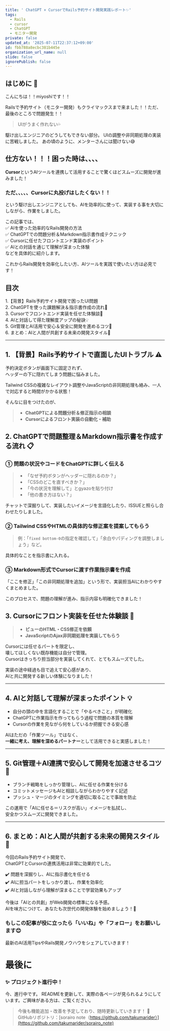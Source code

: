 ```yaml
---
title: ' ChatGPT × CursorでRails予約サイト開発実践レポート✨'
tags:
  - Rails
  - cursor
  - ChatGPT
  - モニター開発
private: false
updated_at: '2025-07-11T22:37:12+09:00'
id: fbb788a8ecbc381b445e
organization_url_name: null
slide: false
ignorePublish: false
---
```

## はじめに 📝

こんにちは！！miyoshiです！！

Railsで予約サイト（モニター開発）もクライマックスまで来ました！！ただ、最後のところで問題発生！！
>UIがうまく作れない💦

駆け出しエンジニアのどうしてもできない部分。
UIの調整や非同期処理の実装に苦戦しました。
あの頃のように、メンターさんには聞けない😅

## 仕方ない！！！困った時は、、、、

**Cursor**というAIツールを連携して活用することで驚くほどスムーズに開発が進みました！
### ただ、、、、、Cursorに丸投げはしたくない！！
という駆け出しエンジニアとしても、AIを効率的に使って、実装する事を大切にしながら、作業をしました。



この記事では、  
✅ AIを使った効率的なRails開発の方法  
✅ ChatGPTでの問題分析＆Markdown指示書作成テクニック  
✅ Cursorに任せたフロントエンド実装のポイント  
✅ AIとの対話を通じて理解が深まった体験  
などを具体的に紹介します。  

これからRails開発を効率化したい方、AIツールを実践で使いたい方は必見です！


## 目次

1.【背景】Rails予約サイト開発で困ったUI問題  
2. ChatGPTを使った課題解決＆指示書作成の流れ📄  
3. Cursorでフロントエンド実装を任せた体験談🎨  
4. AIと対話して得た理解度アップの秘訣💡  
5. Git管理とAI活用で安心＆安全に開発を進めるコツ🔧  
6. まとめ：AIと人間が共創する未来の開発スタイル🌟

---

## 1. 【背景】Rails予約サイトで直面したUIトラブル ⚠️

予約決定ボタンが画面下に固定されず、  
ヘッダーの下に隠れてしまう問題に悩みました。  

Tailwind CSSの複雑なレイアウト調整やJavaScriptの非同期処理も絡み、一人で対応すると時間がかかる状態！

そんなに目をつけたのが、  
>- **ChatGPTによる問題分析＆修正指示の相談**  
>- **Cursorによるフロント実装の自動化・補助**  



## 2. ChatGPTで問題整理＆Markdown指示書を作成する流れ 📋

### ① 問題の状況やコードをChatGPTに詳しく伝える  
>- 「なぜ予約ボタンがヘッダーに隠れるのか？」
>- 「CSSのどこを直すべきか？」
>- 「今の状況を理解して」とgyazoを貼り付け
>- 「他の書き方はない？」

チャットで深掘りして、実装したいイメージを言語化したり、ISSUEと照らし合わせたりしました。

### ② Tailwind CSSやHTMLの具体的な修正案を提案してもらう  
>例：「`fixed bottom-0`の指定を確認して」「余白やパディングを調整しましょう」など。


具体的なことを指示書に入れる。

### ③ Markdown形式でCursorに渡す作業指示書を作成  
「ここを修正」「この非同期処理を追加」という形で、実装担当AIにわかりやすくまとめました。  

このプロセスで、問題の理解が進み、指示内容も明確化できました！


## 3. Cursorにフロント実装を任せた体験談 🎨

>- **ビューのHTML・CSS修正を依頼**  
>- **JavaScriptのAjax非同期処理を実装してもらう**  

Cursorには任せるパートを限定し、  
壊してほしくない既存機能は自分で管理。  
Cursorはきっちり担当部分を実装してくれて、とてもスムーズでした。  

実装の途中経過も目で追えて安心感があり、  
AIと共に開発する新しい体験になりました！

---

## 4. AIと対話して理解が深まったポイント 💡

- 自分の頭の中を言語化することで「やるべきこと」が明確化  
- ChatGPTに作業指示を作ってもらう過程で問題の本質を理解  
- Cursorの作業を見ながら何をしているか把握できる安心感  

AIはただの「作業ツール」ではなく、  
**一緒に考え、理解を深めるパートナー**として活用できると実感しました！

---

## 5. Git管理＋AI連携で安心して開発を加速させるコツ 🔧

- ブランチ戦略をしっかり管理し、AIに任せる作業を分ける  
- コミットメッセージもAIと相談しながらわかりやすく記述  
- プッシュ・マージのタイミングを適切に取ることで事故を防止  

この運用で「AIに任せる＝リスクが高い」イメージを払拭し、  
安全かつスムーズに開発できました。

---

## 6. まとめ：AIと人間が共創する未来の開発スタイル 🌟

今回のRails予約サイト開発で、  
ChatGPTとCursorの連携活用は非常に効果的でした。  

✔️ 問題を深掘りし、AIに指示書化を任せる  
✔️ AIに担当パートをしっかり渡し、作業を効率化  
✔️ AIと対話しながら理解が深まることで学習効果もアップ  

今後は「AIとの共創」がWeb開発の標準になる予感。  
AIを味方につけて、あなたも次世代の開発体験を始めましょう！🚀



### もしこの記事が役に立ったら「いいね」や「フォロー」をお願いします😊  
最新のAI活用TipsやRails開発ノウハウをシェアしていきます！

# 最後に
### ✨ プロジェクト進行中！
今、進行中です。
READMEを更新して、実際の各ページが見られるようにしています。ご興味がある方は、ご覧ください。

> 今後も機能追加・改善を予定しており、随時更新していきます！
🔗 GitHubリポジトリ：[sorairo note（https://github.com/takumarider）](https://github.com/takumarider/sorairo_note)
